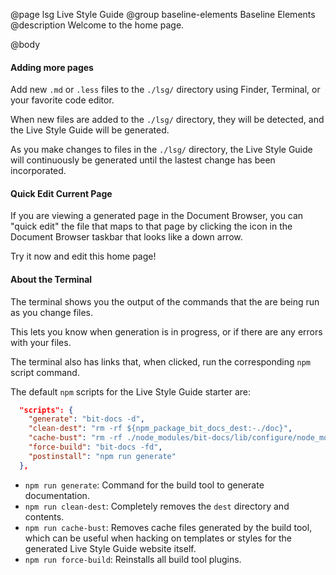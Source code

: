 @page lsg Live Style Guide
@group baseline-elements Baseline Elements
@description Welcome to the home page.

@body

#### Adding more pages

Add new `.md` or `.less` files to the `./lsg/` directory using Finder, Terminal, or your favorite code editor.

When new files are added to the `./lsg/` directory, they will be detected, and the Live Style Guide will be generated.

As you make changes to files in the `./lsg/` directory, the Live Style Guide will continuously be generated until the lastest change has been incorporated.

#### Quick Edit Current Page

If you are viewing a generated page in the Document Browser, you can "quick edit" the file that maps to that page by clicking the icon in the Document Browser taskbar that looks like a down arrow.

Try it now and edit this home page!

#### About the Terminal

The terminal shows you the output of the commands that the are being run as you change files.

This lets you know when generation is in progress, or if there are any errors with your files.

The terminal also has links that, when clicked, run the corresponding `npm` script command.

The default `npm` scripts for the Live Style Guide starter are:

```json
  "scripts": {
    "generate": "bit-docs -d",
    "clean-dest": "rm -rf ${npm_package_bit_docs_dest:-./doc}",
    "cache-bust": "rm -rf ./node_modules/bit-docs/lib/configure/node_modules/bit-docs-generate-html/site/{static,templates} && npm run clean-dest && npm run fido",
    "force-build": "bit-docs -fd",
    "postinstall": "npm run generate"
  },
```

- `npm run generate`: Command for the build tool to generate documentation.
- `npm run clean-dest`: Completely removes the `dest` directory and contents.
- `npm run cache-bust`: Removes cache files generated by the build tool, which can be useful when hacking on templates or styles for the generated Live Style Guide website itself.
- `npm run force-build`: Reinstalls all build tool plugins.

